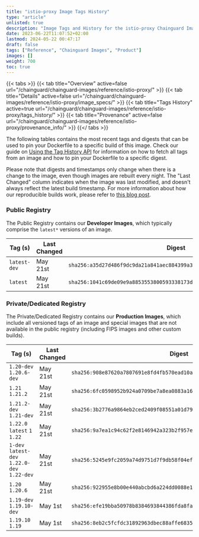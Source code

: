 ```yaml
---
title: "istio-proxy Image Tags History"
type: "article"
unlisted: true
description: "Image Tags and History for the istio-proxy Chainguard Image"
date: 2023-06-22T11:07:52+02:00
lastmod: 2024-05-22 00:47:17
draft: false
tags: ["Reference", "Chainguard Images", "Product"]
images: []
weight: 700
toc: true
---
```


{{< tabs >}}
{{< tab title="Overview" active=false url="/chainguard/chainguard-images/reference/istio-proxy/" >}}
{{< tab title="Details" active=false url="/chainguard/chainguard-images/reference/istio-proxy/image_specs/" >}}
{{< tab title="Tags History" active=true url="/chainguard/chainguard-images/reference/istio-proxy/tags_history/" >}}
{{< tab title="Provenance" active=false url="/chainguard/chainguard-images/reference/istio-proxy/provenance_info/" >}}
{{</ tabs >}}

The following tables contains the most recent tags and digests that can be used to pin your Dockerfile to a specific build of this image. Check our guide on [Using the Tag History API](/chainguard/chainguard-images/using-the-tag-history-api/) for information on how to fetch all tags from an image and how to pin your Dockerfile to a specific digest.

Please note that digests and timestamps only change when there is a change to the image, even though images are rebuilt every night. The "Last Changed" column indicates when the image was last modified, and doesn't always reflect the latest build timestamp. For more information about how our reproducible builds work, please refer to [this blog post](https://www.chainguard.dev/unchained/reproducing-chainguards-reproducible-image-builds).

### Public Registry
The Public Registry contains our **Developer Images**, which typically comprise the `latest*` versions of an image.

| Tag (s)       | Last Changed | Digest                                                                    |
|---------------|--------------|---------------------------------------------------------------------------|
|  `latest-dev` | May 21st     | `sha256:a35d27d486f9dc9da21a841aec884399a31f4f6bd1ca50fe589340299c22ed36` |
|  `latest`     | May 21st     | `sha256:1041c69de09e9a8853553800593338173d28c11f019f5d85fb95acad2ca71621` |


### Private/Dedicated Registry
The Private/Dedicated Registry contains our **Production Images**, which include all versioned tags of an image and special images that are not available in the public registry (including FIPS images and other custom builds).

| Tag (s)                                       | Last Changed | Digest                                                                    |
|-----------------------------------------------|--------------|---------------------------------------------------------------------------|
|  `1.20-dev` `1.20.6-dev`                      | May 21st     | `sha256:908e87620a7807691e8fd4fb570ead10a6c22fe0344b24cacfea157460d52911` |
|  `1.21` `1.21.2`                              | May 21st     | `sha256:6fc0598952b924a0709be7a8ea0883a166622ae02f8b6eb0149131346d5ee6b3` |
|  `1.21.2-dev` `1.21-dev`                      | May 21st     | `sha256:3b2776a9864eb2ced2409f08551a01d793a44c6f79596ff62998d7068b7ea1ed` |
|  `1.22.0` `latest` `1` `1.22`                 | May 21st     | `sha256:9a7ea1c94c62f2e8146942a323b2f957eec78a1f35f6b5677f5af3758ccab004` |
|  `1-dev` `latest-dev` `1.22.0-dev` `1.22-dev` | May 21st     | `sha256:5245e9fc2059a74d9751d7f9db58f04ef2d4399e6479fc81ac629ef92e904a09` |
|  `1.20` `1.20.6`                              | May 21st     | `sha256:922955e8b00e440abcbd6a224dd0088e18a3c02c746cd89d3105f9788b09eb09` |
|  `1.19-dev` `1.19.10-dev`                     | May 1st      | `sha256:efe19bba50978b8384693844386fda8fa7ff076024e4635739b10fd71263c8e7` |
|  `1.19.10` `1.19`                             | May 1st      | `sha256:8eb2c5fcfdc31892963dbec88affe6835d71c56f6e2805613268ac6593cc4599` |

